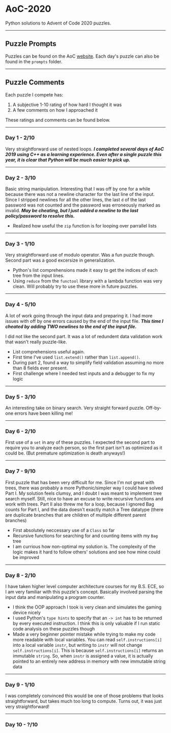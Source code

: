# AoC-2020
Python solutions to Advent of Code 2020 puzzles.

---

## Puzzle Prompts
Puzzles can be found on the AoC [website](https://adventofcode.com/2020). Each day's puzzle can also be found in the `prompts` folder.

---

## Puzzle Comments 
Each puzzle I compete has:
1) A subjective 1-10 rating of how hard I thought it was
2) A few comments on how I approached it

These ratings and comments can be found below.

---

### Day 1 - 2/10
Very straightforward use of nested loops. ***I completed several days of AoC 2019 using C++ as a learning experience. Even after a single puzzle this year, it is clear that Python will be much easier to pick up.***

---

### Day 2 - 3/10
Basic string manipulation. Interesting that I was off by one for a while because there was not a newline character for the last line of the input. Since I stripped newlines for all the other lines, the last `d` of the last password was not counted and the password was erroneously marked as invalid. ***May be cheating, but I just added a newline to the last policy/password to resolve this.***
* Realized how useful the `zip` function is for looping over parrallel lists

---

### Day 3 - 1/10
Very straightforward use of modulo operator. Was a fun puzzle though. Second part was a good excersize in generalization.
* Python's list comprehensions made it easy to get the indices of each tree from the input lines.
* Using `reduce` from the `functool` library with a lambda function was very clean. Will probably try to use these more in future puzzles.

---

### Day 4 - 5/10
A lot of work going through the input data and preparing it. I had more issues with off by one errors caused by the end of the input file. ***This time I cheated by adding TWO newlines to the end of the input file.***

I did not like the second part. It was a lot of redundent data validation work that wasn't really puzzle-like.
* List comprehensions useful again.
* First time I've used `list.extend()` rather than `list.append()`.
* During part 2, found a way to simplify field validation assuming no more than 8 fields ever present.
* First challenge where I needed test inputs and a debugger to fix my logic

---

### Day 5 - 3/10
An interesting take on binary search. Very straight forward puzzle. Off-by-one errors have been killing me!

---

### Day 6 - 2/10
First use of a `set` in any of these puzzles. I expected the second part to require you to analyze each person, so the first part isn't as optimized as it could be. (But premature optimization is death anyways!)

---

### Day 7 - 9/10
First puzzle that has been very difficult for me. Since I'm not great with trees, there was probably a more Pythonic/simpler way I could have solved Part I. My solution feels clumsy, and I doubt I was meant to implement tree search myself. Still, nice to have an excuse to write recursive functions and work with trees. Part II also threw me for a loop, because I ignored Bag counts for Part I, and the data doesn't exactly match a Tree datatype (there are duplicate branches that are children of multiple different parent branches)
* First absolutely neccessary use of a `Class` so far
* Recursive functions for searching for and counting items with my `Bag` tree
* I am currious how non-optimal my solution is. The complexity of the logic makes it hard to follow others' solutions and see how mine could be improved

---

### Day 8 - 2/10
I have taken higher level computer architecture courses for my B.S. ECE, so I am very familiar with this puzzle's concept. Basically involved parsing the input data and manipulating a program counter.
* I think the OOP approach I took is very clean and simulates the gaming device nicely
* I used Python's `type hints` to specify that an `-> int` has to be returned by every executed instruction. I think this is only valuable if I run static code analysis on these puzzles though
* Made a very beginner pointer mistake while trying to make my code more readable with local variables. You can read `self.instructions[i]` into a local variable `instr`, but writing to `instr` will not change `self.instructions[i]`. This is because `self.instructions[i]` returns an immutable `string`. So, when `instr` is assigned a value, it is actually pointed to an entirely new address in memory with new immutable string data

---

### Day 9 - 1/10
I was completely convinced this would be one of those problems that looks straightforward, but takes much too long to compute. Turns out, it was just very straightforward!

---

### Day 10 - ?/10




